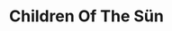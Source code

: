 ---
title: "Children Of The Sün"
summary: "Children of the Sün look like hippies, sound like hippies and they bring a wooden sun on stage. The sunshine comes by itself. A Psycadelic Rock band from Arvika, Sweden."
image: "children-of-the-sn.jpg"
apple_music_artist_url: "https://music.apple.com/gb/artist/children-of-the-s%C3%BCn/1369785450"
---